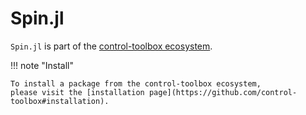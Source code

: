 # Spin.jl

`Spin.jl` is part of the [control-toolbox ecosystem](https://github.com/control-toolbox).


!!! note "Install"

    To install a package from the control-toolbox ecosystem, 
    please visit the [installation page](https://github.com/control-toolbox#installation).